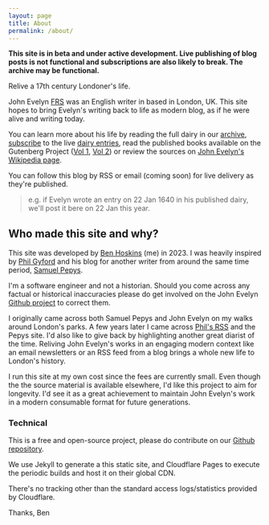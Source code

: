 ```yaml
---
layout: page
title: About
permalink: /about/
---
```


**This site is in beta and under active development. Live publishing of blog posts is not functional and subscriptions are also likely to break. The archive may be functional.**

Relive a 17th century Londoner's life. 

John Evelyn [FRS](https://en.wikipedia.org/wiki/Fellow_of_the_Royal_Society) was an English writer in based in London, UK. This site hopes to bring Evelyn's writing back to life as modern blog, as if he were alive and writing today.

You can learn more about his life by reading the full dairy in our [archive](/archive/), [subscribe](/subscribe/) to the live [dairy entries](/), read the published books available on the Gutenberg Project ([Vol 1](https://www.gutenberg.org/ebooks/41218), [Vol 2](https://www.gutenberg.org/ebooks/42081)) or review the sources on [John Evelyn's Wikipedia page](https://en.wikipedia.org/wiki/John_Evelyn).

You can follow this blog by RSS or email (coming soon) for live delivery as they're published.

> e.g. if Evelyn wrote an entry on 22 Jan 1640 in his published dairy, we'll post it bere on 22 Jan this year.

## Who made this site and why?

This site was developed by [Ben Hoskins](https://benhoskins.dev/) (me) in 2023. I was heavily inspired by [Phil Gyford](https://www.gyford.com/) and his blog for another writer from around the same time period, [Samuel Pepys](https://www.pepysdiary.com/).

I'm a software engineer and not a historian. Should you come across any factual or historical inaccuracies please do get involved on the John Evelyn [Github project](https://github.com/hozza/john-evelyn) to correct them.

I originally came across both Samuel Pepys and John Evelyn on my walks around London's parks. A few years later I came across [Phil's RSS](https://www.gyford.com/phil/writing/feeds/posts/rss/) and the Pepys site. I'd also like to give back by highlighting another great diarist of the time. Reliving John Evelyn's works in an engaging modern context like an email newsletters or an RSS feed from a blog brings a whole new life to London's history.

I run this site at my own cost since the fees are currently small. Even though the the source material is available elsewhere, I'd like this project to aim for longevity. I'd see it as a great achievement to maintain John Evelyn's work in a modern consumable format for future generations.

### Technical

This is a free and open-source project, please do contribute on our [Github repository](https://github.com/hozza/john-evelyn).

We use Jekyll to generate a this static site, and Cloudflare Pages to execute the periodic builds and host it on their global CDN.

There's no tracking other than the standard access logs/statistics provided by Cloudflare.

Thanks,
Ben